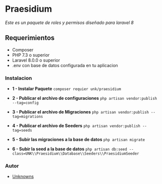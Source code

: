 # Praesidium

_Este es un paquete de roles y permisos diseñado para laravel 8_

## Requerimientos

 - Composer
 - PHP 7.3 o superior
 - Laravel 8.0.0 o superior
 - .env con base de datos configurada en tu aplicacion

### Instalacion

* **1 - Instalar Paquete** 
``` composer requier unk/praesidium ```

* **2 - Publicar el archivo de configuraciones**
```php artisan vendor:publish --tag=config```

* **3 - Publicar el archivo de Migraciones**
```php artisan vendor:publish --tag=migrations```

* **4 - Publicar el archivo de Seeders**
```php artisan vendor:publish --tag=seeds```

* **5 - Subir las migraciones a la base de datos**
```php artisan migrate```


* **6 - Subir la seed a la base de datos**
```php artisan db:seed --class=UNK\\Praesidium\\Database\\Seeders\\PraesidiumSeeder```


### Autor

* [Unknowns](https://github.com/Unknowns24)